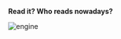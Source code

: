 **Read it?  Who reads nowadays?**

![engine](https://cloud.githubusercontent.com/assets/20300881/22523515/5104c2aa-e885-11e6-91ea-66bfca15f521.jpg)
